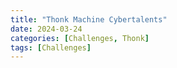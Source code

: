 ```yaml
---
title: "Thonk Machine Cybertalents"
date: 2024-03-24
categories: [Challenges, Thonk]
tags: [Challenges] 
---
```




